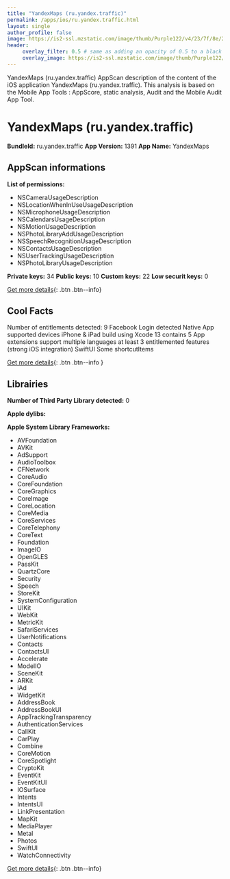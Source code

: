 ```yaml
---
title: "YandexMaps (ru.yandex.traffic)"
permalink: /apps/ios/ru.yandex.traffic.html
layout: single
author_profile: false
image: https://is2-ssl.mzstatic.com/image/thumb/Purple122/v4/23/7f/8e/237f8e59-dfb3-7085-01e9-ead7b4b8b048/AppIcon-0-1x_U007emarketing-0-7-0-85-220.png/512x512bb.jpg
header: 
     overlay_filter: 0.5 # same as adding an opacity of 0.5 to a black background
     overlay_image: https://is2-ssl.mzstatic.com/image/thumb/Purple122/v4/23/7f/8e/237f8e59-dfb3-7085-01e9-ead7b4b8b048/AppIcon-0-1x_U007emarketing-0-7-0-85-220.png/512x512bb.jpg
---
```

YandexMaps (ru.yandex.traffic) AppScan description of the content of the iOS application YandexMaps (ru.yandex.traffic). This analysis is based on the Mobile App Tools : AppScore, static analysis, Audit and the Mobile Audit App Tool.

# YandexMaps (ru.yandex.traffic)

**BundleId:** ru.yandex.traffic
**App Version:** 1391
**App Name:** YandexMaps


## AppScan informations 

**List of permissions:** 
- NSCameraUsageDescription
- NSLocationWhenInUseUsageDescription
- NSMicrophoneUsageDescription
- NSCalendarsUsageDescription
- NSMotionUsageDescription
- NSPhotoLibraryAddUsageDescription
- NSSpeechRecognitionUsageDescription
- NSContactsUsageDescription
- NSUserTrackingUsageDescription
- NSPhotoLibraryUsageDescription
  
  
**Private keys:** 34
**Public keys:** 10
**Custom keys:** 22
**Low securit keys:** 0
  
[Get more details](/pricing.html){: .btn .btn--info}

## Cool Facts

Number of entitlements detected: 9
Facebook Login detected
Native App
supported devices iPhone & iPad
build using Xcode 13
contains 5 App extensions
support multiple languages
at least 3 entitlemented features (strong iOS integration)
SwiftUI
Some shortcutItems 
  
[Get more details](/pricing.html){: .btn .btn--info }

## Librairies 
**Number of Third Party Library detected:** 0


**Apple dylibs:**


**Apple System Library Frameworks:**
- AVFoundation
- AVKit
- AdSupport
- AudioToolbox
- CFNetwork
- CoreAudio
- CoreFoundation
- CoreGraphics
- CoreImage
- CoreLocation
- CoreMedia
- CoreServices
- CoreTelephony
- CoreText
- Foundation
- ImageIO
- OpenGLES
- PassKit
- QuartzCore
- Security
- Speech
- StoreKit
- SystemConfiguration
- UIKit
- WebKit
- MetricKit
- SafariServices
- UserNotifications
- Contacts
- ContactsUI
- Accelerate
- ModelIO
- SceneKit
- ARKit
- iAd
- WidgetKit
- AddressBook
- AddressBookUI
- AppTrackingTransparency
- AuthenticationServices
- CallKit
- CarPlay
- Combine
- CoreMotion
- CoreSpotlight
- CryptoKit
- EventKit
- EventKitUI
- IOSurface
- Intents
- IntentsUI
- LinkPresentation
- MapKit
- MediaPlayer
- Metal
- Photos
- SwiftUI
- WatchConnectivity


  
[Get more details](/pricing.html){: .btn .btn--info}

